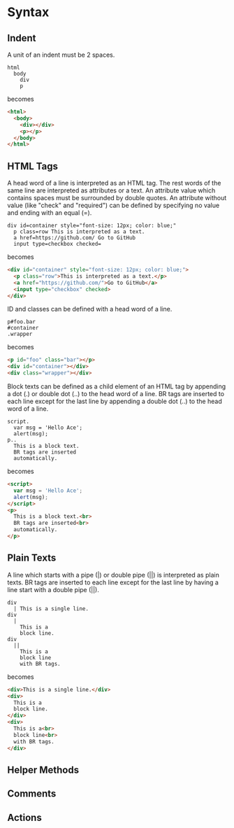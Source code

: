 # Syntax

## Indent

A unit of an indent must be 2 spaces.

```ace
html
  body
    div
    p
```

becomes

```html
<html>
  <body>
    <div></div>
    <p></p>
  </body>
</html>
```

## HTML Tags

A head word of a line is interpreted as an HTML tag. The rest words of the same line are interpreted as attributes or a text. An attribute value which contains spaces must be surrounded by double quotes. An attribute without value (like "check" and "required") can be defined by specifying no value and ending with an equal (=).

```ace
div id=container style="font-size: 12px; color: blue;"
  p class=row This is interpreted as a text.
  a href=https://github.com/ Go to GitHub
  input type=checkbox checked=
```

becomes

```html
<div id="container" style="font-size: 12px; color: blue;">
  <p class="row">This is interpreted as a text.</p>
  <a href="https://github.com/">Go to GitHub</a>
  <input type="checkbox" checked>
</div>
```

ID and classes can be defined with a head word of a line.

```ace
p#foo.bar
#container
.wrapper
```

becomes

```html
<p id="foo" class="bar"></p>
<div id="container"></div>
<div class="wrapper"></div>
```

Block texts can be defined as a child element of an HTML tag by appending a dot (.) or double dot (..) to the head word of a line. BR tags are inserted to each line except for the last line by appending a double dot (..) to the head word of a line.

```ace
script.
  var msg = 'Hello Ace';
  alert(msg);
p..
  This is a block text.
  BR tags are inserted
  automatically.
```

becomes

```html
<script>
  var msg = 'Hello Ace';
  alert(msg);
</script>
<p>
  This is a block text.<br>
  BR tags are inserted<br>
  automatically.
</p>
```

## Plain Texts

A line which starts with a pipe (|) or double pipe (||) is interpreted as plain texts. BR tags are inserted to each line except for the last line by having a line start with a double pipe (||).

```ace
div
  | This is a single line.
div
  |
    This is a
    block line.
div
  ||
    This is a
    block line
    with BR tags.
```

becomes

```html
<div>This is a single line.</div>
<div>
  This is a
  block line.
</div>
<div>
  This is a<br>
  block line<br>
  with BR tags.
</div>
```

## Helper Methods

## Comments

## Actions
